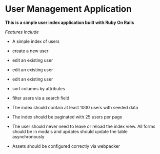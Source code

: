 # User Management Application

**This is a simple user index application built with Ruby On Rails**

*Features Include*

* A simple index of users

* create a new user

* edit an existing user

* edit an existing user

* edit an existing user

* sort columns by attributes

* filter users via a search field

* The index should contain at least 1000 users with seeded data

* The index should be paginated with 25 users per page

* The user should never need to leave or reload the index view. All forms should be in
modals and updates should update the table asynchronously

* Assets should be configured correctly via webpacker